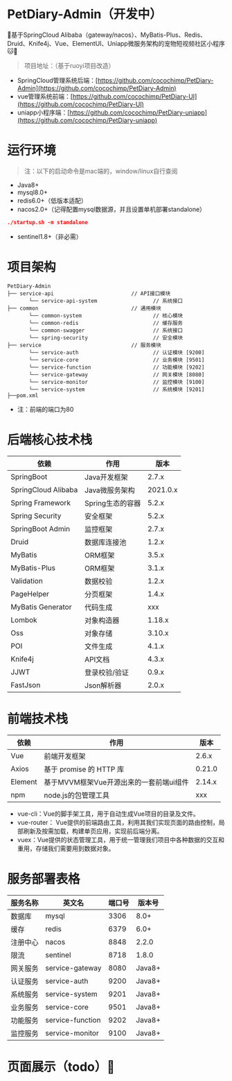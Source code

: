 # PetDiary-Admin（开发中）
🎉基于SpringCloud Alibaba（gateway/nacos）、MyBatis-Plus、Redis、Druid、Knife4j、Vue、ElementUI、Uniapp微服务架构的宠物短视频社区小程序🐱🐶

> 项目地址：（基于ruoyi项目改造）

- SpringCloud管理系统后端：[https://github.com/cocochimp/PetDiary-Admin](https://github.com/cocochimp/PetDiary-Admin)
- vue管理系统前端：[https://github.com/cocochimp/PetDiary-UI](https://github.com/cocochimp/PetDiary-UI)
- uniapp小程序端：[https://github.com/cocochimp/PetDiary-uniapp](https://github.com/cocochimp/PetDiary-uniapp)

# 运行环境

> 注：以下的启动命令是mac端的，window/linux自行查阅

- Java8+
- mysql8.0+
- redis6.0+（低版本适配）
- nacos2.0+（记得配置mysql数据源，并且设置单机部署standalone）

```json
./startup.sh -m standalone
```

- sentinel1.8+（非必需）

# 项目架构

```properties
PetDiary-Admin
├── service-api                         // API接口模块
       └── service-api-system                  // 系统接口
├── common                              // 通用模块
       └── common-system                       // 核心模块
       └── common-redis                        // 缓存服务
       └── common-swagger                      // 系统接口
       └── spring-security                     // 安全模块
├── service                             // 服务模块
       └── service-auth                        // 认证模块 [9200]
       └── service-core                        // 业务模块 [9501]
       └── service-function                    // 功能模块 [9202]
       └── service-gateway                     // 网关模块 [8080]
       └── service-monitor                     // 监控模块 [9100]
       └── service-system                      // 系统模块 [9201]
├──pom.xml
```

- 注：前端的端口为80

# 后端核心技术栈

| 依赖                | 作用             | 版本     |
| ------------------- | ---------------- | -------- |
| SpringBoot          | Java开发框架     | 2.7.x    |
| SpringCloud Alibaba | Java微服务架构   | 2021.0.x |
| Spring Framework    | Spring生态的容器 | 5.2.x    |
| Spring Security     | 安全框架         | 5.2.x    |
| SpringBoot Admin    | 监控框架         | 2.7.x    |
| Druid               | 数据库连接池     | 1.2.x    |
| MyBatis             | ORM框架          | 3.5.x    |
| MyBatis-Plus        | ORM框架          | 3.1.x    |
| Validation          | 数据校验         | 1.2.x    |
| PageHelper          | 分页框架         | 1.4.x    |
| MyBatis Generator   | 代码生成         | xxx      |
| Lombok              | 对象构造器       | 1.18.x   |
| Oss                 | 对象存储         | 3.10.x   |
| POI                 | 文件生成         | 4.1.x    |
| Knife4j             | API文档          | 4.3.x    |
| JJWT                | 登录校验/验证    | 0.9.x    |
| FastJson            | Json解析器       | 2.0.x    |

# 前端技术栈

| 依赖    | 作用                                    | 版本   |
| ------- | --------------------------------------- | ------ |
| Vue     | 前端开发框架                            | 2.6.x  |
| Axios   | 基于 promise 的 HTTP 库                 | 0.21.0 |
| Element | 基于MVVM框架Vue开源出来的一套前端ui组件 | 2.14.x |
| npm     | node.js的包管理工具                     | xxx    |

- vue-cli：Vue的脚手架工具，用于自动生成Vue项目的目录及文件。
- vue-router： Vue提供的前端路由工具，利用其我们实现页面的路由控制，局部刷新及按需加载，构建单页应用，实现前后端分离。
- vuex：Vue提供的状态管理工具，用于统一管理我们项目中各种数据的交互和重用，存储我们需要用到数据对象。

# 服务部署表格

| 服务名称 | 英文名           | 端口号 | 版本号 |
| -------- | ---------------- | ------ | ------ |
| 数据库   | mysql            | 3306   | 8.0+   |
| 缓存     | redis            | 6379   | 6.0+   |
| 注册中心 | nacos            | 8848   | 2.2.0  |
| 限流     | sentinel         | 8718   | 1.8.0  |
| 网关服务 | service-gateway  | 8080   | Java8+ |
| 认证服务 | service-auth     | 9200   | Java8+ |
| 系统服务 | service-system   | 9201   | Java8+ |
| 业务服务 | service-core     | 9501   | Java8+ |
| 功能服务 | service-function | 9202   | Java8+ |
| 监控服务 | service-monitor  | 9100   | Java8+ |


# 页面展示（todo）🌟


